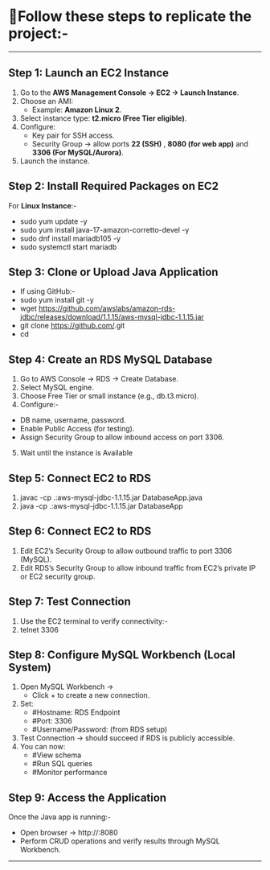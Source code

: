 
# 🚀Follow these steps to replicate the project:-
---------------------------------

## **Step 1: Launch an EC2 Instance**


1. Go to the **AWS Management Console → EC2 → Launch Instance**.  
2. Choose an AMI:  
   - Example: **Amazon Linux 2**.  
3. Select instance type: **t2.micro (Free Tier eligible)**.  
4. Configure:
   - Key pair for SSH access.  
   - Security Group → allow ports **22 (SSH)** , **8080 (for web app)** and **3306 (For MySQL/Aurora)**.  
5. Launch the instance.


##  **Step 2: Install Required Packages on EC2**
For **Linux Instance**:-
- sudo yum update -y
- sudo yum install java-17-amazon-corretto-devel -y
- sudo dnf install mariadb105 -y
- sudo systemctl start mariadb

## **Step 3: Clone or Upload Java Application**

- If using GitHub:-
- sudo yum install git -y
- wget https://github.com/awslabs/amazon-rds-jdbc/releases/download/1.1.15/aws-mysql-jdbc-1.1.15.jar
- git clone https://github.com/<your-repo-name>.git
- cd <your-project-folder>

## **Step 4: Create an RDS MySQL Database**

1. Go to AWS Console → RDS → Create Database.
2. Select MySQL engine.
3. Choose Free Tier or small instance (e.g., db.t3.micro).
4. Configure:-
 - DB name, username, password.
 - Enable Public Access (for testing).
 - Assign Security Group to allow inbound access on port 3306.
5. Wait until the instance is Available

## **Step 5: Connect EC2 to RDS**
1. javac -cp .:aws-mysql-jdbc-1.1.15.jar DatabaseApp.java
2. java -cp .:aws-mysql-jdbc-1.1.15.jar DatabaseApp


## **Step 6: Connect EC2 to RDS**
1. Edit EC2’s Security Group to allow outbound traffic to port 3306 (MySQL).
2. Edit RDS’s Security Group to allow inbound traffic from EC2’s private IP or EC2 security group.

## **Step 7: Test Connection**

1. Use the EC2 terminal to verify connectivity:-
2. telnet <RDS-ENDPOINT> 3306

## **Step 8: Configure MySQL Workbench (Local System)**
1. Open MySQL Workbench →
   -  Click + to create a new connection.
2. Set:
   - #Hostname: RDS Endpoint
   - #Port: 3306
   - #Username/Password: (from RDS setup)
3. Test Connection → should succeed if RDS is publicly accessible.
4. You can now:
   - #View schema
   - #Run SQL queries
   - #Monitor performance

## **Step 9: Access the Application**
Once the Java app is running:-
- Open browser → http://<EC2-Public-IP>:8080
- Perform CRUD operations and verify results through MySQL Workbench.

---
